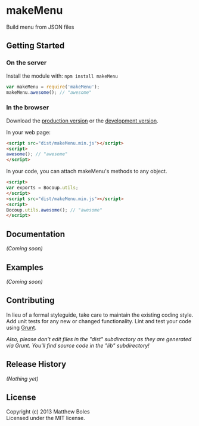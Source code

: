 # makeMenu

Build menu from JSON files

## Getting Started
### On the server
Install the module with: `npm install makeMenu`

```javascript
var makeMenu = require('makeMenu');
makeMenu.awesome(); // "awesome"
```

### In the browser
Download the [production version][min] or the [development version][max].

[min]: https://raw.github.com/mboles/grunt/master/dist/makeMenu.min.js
[max]: https://raw.github.com/mboles/grunt/master/dist/makeMenu.js

In your web page:

```html
<script src="dist/makeMenu.min.js"></script>
<script>
awesome(); // "awesome"
</script>
```

In your code, you can attach makeMenu's methods to any object.

```html
<script>
var exports = Bocoup.utils;
</script>
<script src="dist/makeMenu.min.js"></script>
<script>
Bocoup.utils.awesome(); // "awesome"
</script>
```

## Documentation
_(Coming soon)_

## Examples
_(Coming soon)_

## Contributing
In lieu of a formal styleguide, take care to maintain the existing coding style. Add unit tests for any new or changed functionality. Lint and test your code using [Grunt](http://gruntjs.com/).

_Also, please don't edit files in the "dist" subdirectory as they are generated via Grunt. You'll find source code in the "lib" subdirectory!_

## Release History
_(Nothing yet)_

## License
Copyright (c) 2013 Matthew Boles  
Licensed under the MIT license.
